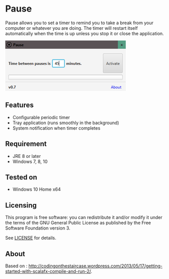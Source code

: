 Pause
===================
Pause allows you to set a timer to remind you to take a break from your computer or whatever you are doing. The timer will restart itself automatically when the time is up unless you stop it or close the application.

![Showcase of the application](showcase.png)

Features
-------
* Configurable periodic timer
* Tray application (runs smoothly in the background)
* System notification when timer completes

Requirement
-------
* JRE 8 or later
* Windows 7, 8, 10

Tested on
-------
* Windows 10 Home x64

Licensing
-------
This program is free software: you can redistribute it and/or modify it under the terms of the GNU General Public License as published by the Free Software Foundation version 3.

See [LICENSE](LICENSE) for details.

About
-------
Based on : http://codingonthestaircase.wordpress.com/2013/05/17/getting-started-with-scalafx-compile-and-run-2/.
